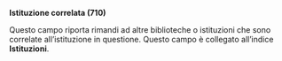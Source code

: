 **Istituzione correlata  (710)**

Questo campo riporta rimandi ad altre biblioteche o istituzioni che sono correlate all’istituzione in questione. Questo campo è collegato all’indice **Istituzioni**.
